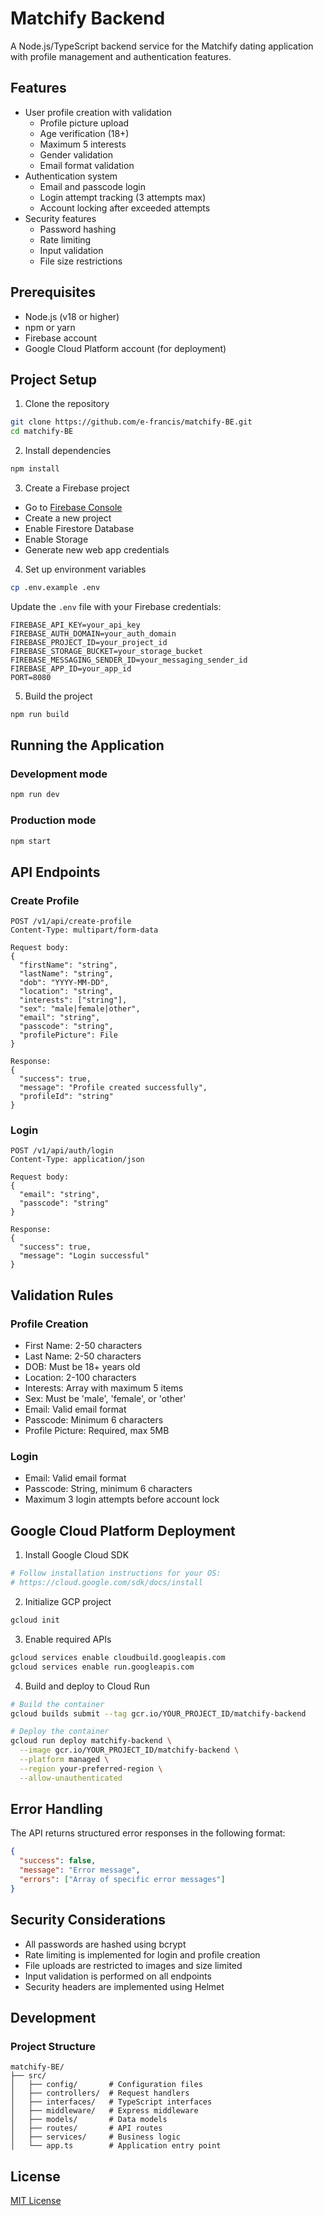 # Matchify Backend

A Node.js/TypeScript backend service for the Matchify dating application with profile management and authentication features.

## Features

- User profile creation with validation
  - Profile picture upload
  - Age verification (18+)
  - Maximum 5 interests
  - Gender validation
  - Email format validation
- Authentication system
  - Email and passcode login
  - Login attempt tracking (3 attempts max)
  - Account locking after exceeded attempts
- Security features
  - Password hashing
  - Rate limiting
  - Input validation
  - File size restrictions

## Prerequisites

- Node.js (v18 or higher)
- npm or yarn
- Firebase account
- Google Cloud Platform account (for deployment)

## Project Setup

1. Clone the repository
```bash
git clone https://github.com/e-francis/matchify-BE.git
cd matchify-BE
```

2. Install dependencies
```bash
npm install
```

3. Create a Firebase project
- Go to [Firebase Console](https://console.firebase.google.com/)
- Create a new project
- Enable Firestore Database
- Enable Storage
- Generate new web app credentials

4. Set up environment variables
```bash
cp .env.example .env
```
Update the `.env` file with your Firebase credentials:
```env
FIREBASE_API_KEY=your_api_key
FIREBASE_AUTH_DOMAIN=your_auth_domain
FIREBASE_PROJECT_ID=your_project_id
FIREBASE_STORAGE_BUCKET=your_storage_bucket
FIREBASE_MESSAGING_SENDER_ID=your_messaging_sender_id
FIREBASE_APP_ID=your_app_id
PORT=8080
```

5. Build the project
```bash
npm run build
```

## Running the Application

### Development mode
```bash
npm run dev
```

### Production mode
```bash
npm start
```

## API Endpoints

### Create Profile
```http
POST /v1/api/create-profile
Content-Type: multipart/form-data

Request body:
{
  "firstName": "string",
  "lastName": "string",
  "dob": "YYYY-MM-DD",
  "location": "string",
  "interests": ["string"],
  "sex": "male|female|other",
  "email": "string",
  "passcode": "string",
  "profilePicture": File
}

Response:
{
  "success": true,
  "message": "Profile created successfully",
  "profileId": "string"
}
```

### Login
```http
POST /v1/api/auth/login
Content-Type: application/json

Request body:
{
  "email": "string",
  "passcode": "string"
}

Response:
{
  "success": true,
  "message": "Login successful"
}
```

## Validation Rules

### Profile Creation
- First Name: 2-50 characters
- Last Name: 2-50 characters
- DOB: Must be 18+ years old
- Location: 2-100 characters
- Interests: Array with maximum 5 items
- Sex: Must be 'male', 'female', or 'other'
- Email: Valid email format
- Passcode: Minimum 6 characters
- Profile Picture: Required, max 5MB

### Login
- Email: Valid email format
- Passcode: String, minimum 6 characters
- Maximum 3 login attempts before account lock

## Google Cloud Platform Deployment

1. Install Google Cloud SDK
```bash
# Follow installation instructions for your OS:
# https://cloud.google.com/sdk/docs/install
```

2. Initialize GCP project
```bash
gcloud init
```

3. Enable required APIs
```bash
gcloud services enable cloudbuild.googleapis.com
gcloud services enable run.googleapis.com
```

4. Build and deploy to Cloud Run
```bash
# Build the container
gcloud builds submit --tag gcr.io/YOUR_PROJECT_ID/matchify-backend

# Deploy the container
gcloud run deploy matchify-backend \
  --image gcr.io/YOUR_PROJECT_ID/matchify-backend \
  --platform managed \
  --region your-preferred-region \
  --allow-unauthenticated
```

## Error Handling

The API returns structured error responses in the following format:
```json
{
  "success": false,
  "message": "Error message",
  "errors": ["Array of specific error messages"]
}
```

## Security Considerations

- All passwords are hashed using bcrypt
- Rate limiting is implemented for login and profile creation
- File uploads are restricted to images and size limited
- Input validation is performed on all endpoints
- Security headers are implemented using Helmet

## Development

### Project Structure
```
matchify-BE/
├── src/
│   ├── config/       # Configuration files
│   ├── controllers/  # Request handlers
│   ├── interfaces/   # TypeScript interfaces
│   ├── middleware/   # Express middleware
│   ├── models/       # Data models
│   ├── routes/       # API routes
│   ├── services/     # Business logic
│   └── app.ts        # Application entry point
```


## License

[MIT License](LICENSE)